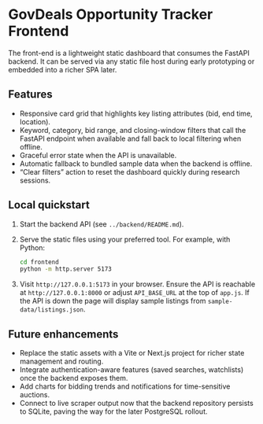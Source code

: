 # GovDeals Opportunity Tracker Frontend

The front-end is a lightweight static dashboard that consumes the FastAPI backend. It can be served via any static file host during early prototyping or embedded into a richer SPA later.

## Features

- Responsive card grid that highlights key listing attributes (bid, end time, location).
- Keyword, category, bid range, and closing-window filters that call the FastAPI endpoint when available and fall back to local filtering when offline.
- Graceful error state when the API is unavailable.
- Automatic fallback to bundled sample data when the backend is offline.
- “Clear filters” action to reset the dashboard quickly during research sessions.

## Local quickstart

1. Start the backend API (see `../backend/README.md`).
2. Serve the static files using your preferred tool. For example, with Python:

   ```bash
   cd frontend
   python -m http.server 5173
   ```

3. Visit `http://127.0.0.1:5173` in your browser. Ensure the API is reachable at `http://127.0.0.1:8000` or adjust `API_BASE_URL` at the top of `app.js`. If the API is down the page will display sample listings from `sample-data/listings.json`.

## Future enhancements

- Replace the static assets with a Vite or Next.js project for richer state management and routing.
- Integrate authentication-aware features (saved searches, watchlists) once the backend exposes them.
- Add charts for bidding trends and notifications for time-sensitive auctions.
- Connect to live scraper output now that the backend repository persists to SQLite, paving the way for the later PostgreSQL rollout.
